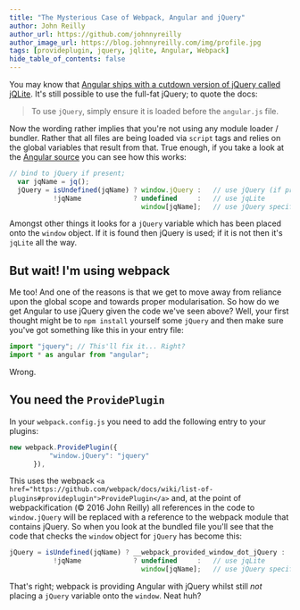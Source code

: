 ```yaml
---
title: "The Mysterious Case of Webpack, Angular and jQuery"
author: John Reilly
author_url: https://github.com/johnnyreilly
author_image_url: https://blog.johnnyreilly.com/img/profile.jpg
tags: [provideplugin, jquery, jqlite, Angular, Webpack]
hide_table_of_contents: false
---
```

You may know that [Angular ships with a cutdown version of jQuery called jQLite](<https://docs.angularjs.org/api/ng/function/angular.element>). It's still possible to use the full-fat jQuery; to quote the docs:

 > To use `jQuery`, simply ensure it is loaded before the `angular.js` file.

Now the wording rather implies that you're not using any module loader / bundler. Rather that all files are being loaded via `script` tags and relies on the global variables that result from that. True enough, if you take a look at the [Angular source](<https://github.com/angular/angular.js/blob/eaa1119d4252bed08dfa42f984ef9502d0f02775/src/Angular.js#L1791>) you can see how this works:

```ts
// bind to jQuery if present;
  var jqName = jq();
  jQuery = isUndefined(jqName) ? window.jQuery :   // use jQuery (if present)
           !jqName             ? undefined     :   // use jqLite
                                 window[jqName];   // use jQuery specified by `ngJq`
```

Amongst other things it looks for a `jQuery` variable which has been placed onto the `window` object. If it is found then jQuery is used; if it is not then it's `jqLite` all the way.

## But wait! I'm using webpack

Me too! And one of the reasons is that we get to move away from reliance upon the global scope and towards proper modularisation. So how do we get Angular to use jQuery given the code we've seen above? Well, your first thought might be to `npm install` yourself some `jQuery` and then make sure you've got something like this in your entry file:

```ts
import "jquery"; // This'll fix it... Right?
import * as angular from "angular";
```

Wrong.

## You need the `ProvidePlugin`

In your `webpack.config.js` you need to add the following entry to your plugins:

```ts
new webpack.ProvidePlugin({
          "window.jQuery": "jquery"
      }),
```

This uses the webpack `<a href="https://github.com/webpack/docs/wiki/list-of-plugins#provideplugin">ProvidePlugin</a>` and, at the point of webpackification (© 2016 John Reilly) all references in the code to `window.jQuery` will be replaced with a reference to the webpack module that contains jQuery. So when you look at the bundled file you'll see that the code that checks the `window` object for `jQuery` has become this:

```ts
jQuery = isUndefined(jqName) ? __webpack_provided_window_dot_jQuery :   // use jQuery (if present)
           !jqName             ? undefined     :   // use jqLite
                                 window[jqName];   // use jQuery specified by `ngJq`
```

That's right; webpack is providing Angular with jQuery whilst still *not* placing a `jQuery` variable onto the `window`. Neat huh?


